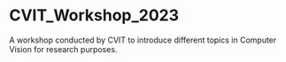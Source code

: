 # CVIT_Workshop_2023
A workshop conducted by CVIT to introduce different topics in Computer Vision for research purposes.

